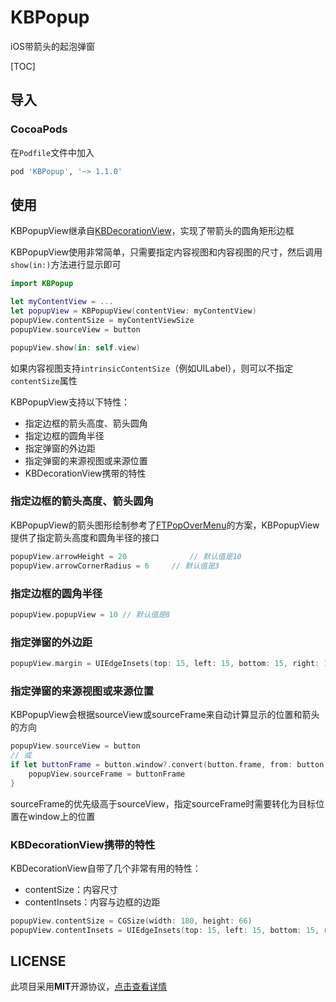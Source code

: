 # KBPopup

iOS带箭头的起泡弹窗

[TOC]

## 导入

### CocoaPods

在`Podfile`文件中加入

```ruby
pod 'KBPopup', '~> 1.1.0'
```



## 使用

KBPopupView继承自[KBDecorationView](https://github.com/kuibu-team/KBDecorationView)，实现了带箭头的圆角矩形边框

KBPopupView使用非常简单，只需要指定内容视图和内容视图的尺寸，然后调用`show(in:)`方法进行显示即可

```swift
import KBPopup

let myContentView = ...
let popupView = KBPopupView(contentView: myContentView)
popupView.contentSize = myContentViewSize
popupView.sourceView = button

popupView.show(in: self.view)
```

如果内容视图支持`intrinsicContentSize`（例如UILabel），则可以不指定`contentSize`属性

KBPopupView支持以下特性：

- 指定边框的箭头高度、箭头圆角
- 指定边框的圆角半径
- 指定弹窗的外边距
- 指定弹窗的来源视图或来源位置
- KBDecorationView携带的特性

### 指定边框的箭头高度、箭头圆角

KBPopupView的箭头图形绘制参考了[FTPopOverMenu](https://github.com/liufengting/FTPopOverMenu)的方案，KBPopupView提供了指定箭头高度和圆角半径的接口

```swift
popupView.arrowHeight = 20 				// 默认值是10
popupView.arrowCornerRadius = 6		// 默认值是3
```

### 指定边框的圆角半径

```swift
popupView.popupView = 10 // 默认值是8
```

### 指定弹窗的外边距

```swift
popupView.margin = UIEdgeInsets(top: 15, left: 15, bottom: 15, right: 15) // 默认值是20
```

### 指定弹窗的来源视图或来源位置

KBPopupView会根据sourceView或sourceFrame来自动计算显示的位置和箭头的方向

```swift
popupView.sourceView = button
// 或
if let buttonFrame = button.window?.convert(button.frame, from: button.superview) {
    popupView.sourceFrame = buttonFrame
}
```

sourceFrame的优先级高于sourceView，指定sourceFrame时需要转化为目标位置在window上的位置

### KBDecorationView携带的特性

KBDecorationView自带了几个非常有用的特性：

- contentSize：内容尺寸
- contentInsets：内容与边框的边距

```swift
popupView.contentSize = CGSize(width: 180, height: 66)
popupView.contentInsets = UIEdgeInsets(top: 15, left: 15, bottom: 15, right: 15) //默认值是10
```



## LICENSE

此项目采用**MIT**开源协议，[点击查看详情](LICENSE)

